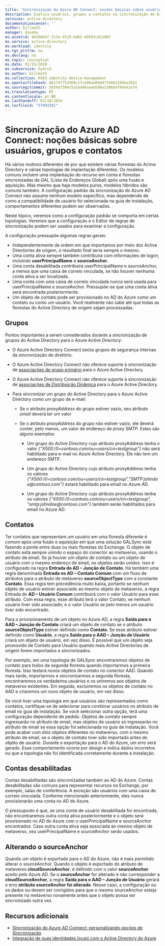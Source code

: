 ```yaml
---
title: 'Sincronização do Azure AD Connect: noções básicas sobre usuários, grupos e contatos | Microsoft Docs'
description: Explica usuários, grupos e contatos na sincronização do Azure Active Directory Connect.
services: active-directory
documentationcenter: ''
author: billmath
manager: daveba
ms.assetid: 8d204647-213a-4519-bd62-49563c421602
ms.service: active-directory
ms.workload: identity
ms.tgt_pltfrm: na
ms.devlang: na
ms.topic: conceptual
ms.date: 01/15/2018
ms.subservice: hybrid
ms.author: billmath
ms.collection: M365-identity-device-management
ms.openlocfilehash: 661747754369c17ca98ae69d477e04124b6a2942
ms.sourcegitcommit: 5839af386c5a2ad46aaaeb90a13065ef94e61e74
ms.translationtype: MT
ms.contentlocale: pt-BR
ms.lasthandoff: 03/18/2019
ms.locfileid: "57993381"
---
```

# <a name="azure-ad-connect-sync-understanding-users-groups-and-contacts"></a>Sincronização do Azure AD Connect: noções básicas sobre usuários, grupos e contatos
Há vários motivos diferentes de por que existem várias florestas do Active Directory e várias topologias de implantação diferentes. Os modelos comuns incluem uma implantação do recurso em conta e florestas sincronizadas de GAL (Lista de Endereços Global) após uma fusão e aquisição. Mas mesmo que haja modelos puros, modelos híbridos são comuns também. A configuração padrão da sincronização do Azure AD Connect não assume nenhum modelo específico, mas dependendo de como a compatibilidade de usuário foi selecionada na guia de instalação, comportamentos diferentes podem ser observados.

Neste tópico, veremos como a configuração padrão se comporta em certas topologias. Veremos que a configuração e o Editor de regras de sincronização podem ser usados para examinar a configuração.

A configuração pressupõe algumas regras gerais:
* Independentemente da ordem em que importamos por meio dos Active Directories de origem, o resultado final seria sempre o mesmo.
* Uma conta ativa sempre também contribuirá com informações de logon, incluindo **userPrincipalName** e **sourceAnchor**.
* Uma conta desabilitada contribuirá userPrincipalName e sourceAnchor, a menos que uma caixa de correio vinculada, se não houver nenhuma conta ativa a ser localizada.
* Uma conta com uma caixa de correio vinculada nunca será usada para userPrincipalName e sourceAnchor. Pressupõe-se que uma conta ativa será encontrada posteriormente.
* Um objeto de contato pode ser provisionado no AD do Azure como um contato ou como um usuário. Você realmente não sabe até que todas as florestas do Active Directory de origem sejam processadas.

## <a name="groups"></a>Grupos
Pontos importantes a serem considerados durante a sincronização de grupos do Active Directory para o Azure Active Directory:

* O Azure Active Directory Connect exclui grupos de segurança internas da sincronização de diretório.

* O Azure Active Directory Connect não oferece suporte à sincronização de [associações de grupo primário](https://technet.microsoft.com/library/cc771489(v=ws.11).aspx) para o Azure Active Directory.

* O Azure Active Directory Connect não oferece suporte à sincronização de [associações de Distribuição Dinâmica](https://technet.microsoft.com/library/bb123722(v=exchg.160).aspx) para o Azure Active Directory.

* Para sincronizar um grupo do Active Directory para o Azure Active Directory como um grupo de e-mail:

    * Se o atributo *proxyAddress* do grupo estiver vazio, seu atributo *email* deverá ter um valor

    * Se o atributo *proxyAddress* do grupo não estiver vazio, ele deverá conter, pelo menos, um valor de endereço de proxy SMTP. Estes são alguns exemplos:
    
      * Um grupo do Active Directory cujo atributo proxyAddress tenha o valor *{"X500:/0=contoso.com/ou=users/cn=testgroup"}* não será habilitado para e-mail no Azure Active Directory. Ele não tem um endereço SMTP.
      
      * Um grupo do Active Directory cujo atributo proxyAddress tenha os valores *{"X500:/0=contoso.com/ou=users/cn=testgroup","SMTP:johndoe\@contoso.com"}* estará habilitado para email no Azure AD.
      
      * Um grupo do Active Directory cujo atributo proxyAddress tenha os valores *{"X500:/0=contoso.com/ou=users/cn=testgroup", "smtp:johndoe\@contoso.com"}* também serão habilitados para email no Azure AD.

## <a name="contacts"></a>Contatos
Ter contatos que representam um usuário em uma floresta diferente é comum após uma fusão e aquisição em que uma solução GALSync está fazendo a ponte entre duas ou mais florestas do Exchange. O objeto de contato está sempre unindo o espaço do conector ao metaverso, usando o atributo de email. Se já houver um objeto de contato ou um objeto de usuário com o mesmo endereço de email, os objetos serão unidos. Isso é configurado na regra **Entrada do AD – Junção de Contato**. Há também uma regra denominada **Entrada no AD – Contato Comum** com um fluxo de atributos para o atributo de metaverso **sourceObjectType** com a constante **Contato**. Essa regra tem precedência muito baixa, portanto se nenhum objeto de usuário estiver associado ao mesmo objeto de metaverso, a regra Entrada do **AD – Usuário Comum** contribuirá com o valor Usuário para esse atributo. Com essa regra, esse atributo terá o valor Contato, se nenhum usuário tiver sido associado; e o valor Usuário se pelo menos um usuário tiver sido encontrado.

Para o provisionamento de um objeto no Azure AD, a regra **Saída para o AAD – Junção de Contato** criará um objeto de contato se o atributo **sourceObjectType** estiver definido como **Contato**. Se esse atributo estiver definido como **Usuário**, a regra **Saída para o AAD – Junção de Usuário** criará um objeto de usuário, em vez disso.
É possível que um objeto seja promovido de Contato para Usuário quando mais Active Directories de origem forem importados e sincronizados.

Por exemplo, em uma topologia de GALSync encontraremos objetos de contato para todos da segunda floresta quando importarmos a primeira floresta. Isso testará novos objetos de contato no conector AAD. Quando mais tarde, importarmos e sincronizarmos a segunda floresta, encontraremos os verdadeiros usuários e os uniremos aos objetos de metaverso existentes. Em seguida, excluiremos os objetos de contato no AAD e criaremos um novo objeto de usuário, em vez disso.

Se você tiver uma topologia em que usuários são representados como contatos, certifique-se de selecionar para combinar usuários no atributo de email no guia de instalação. Se você selecionar outra opção, terá uma configuração dependente de pedido. Objetos de contato sempre ingressarão no atributo de email, mas objetos de usuário só ingressarão no atributo de email se essa opção foi selecionada no guia de instalação. Você pode acabar com dois objetos diferentes no metaverso, com o mesmo atributo de email, se o objeto de contato tiver sido importado antes do objeto de usuário. Durante a exportação para o AD do Azure, um erro será gerado. Esse comportamento ocorre por design e indica dados incorretos ou que a topologia não foi identificada corretamente durante a instalação.

## <a name="disabled-accounts"></a>Contas desabilitadas
Contas desabilitadas são sincronizadas também ao AD do Azure. Contas desabilitadas são comuns para representar recursos no Exchange, por exemplo, salas de conferência. A exceção são usuários com uma caixa de correio vinculada. Conforme mencionado anteriormente, eles nunca provisionarão uma conta no AD do Azure.

O pressuposto é que, se uma conta de usuário desabilitada for encontrada, não encontraremos outra conta ativa posteriormente e o objeto será provisionado no AD do Azure com o userPrincipalName e sourceAnchor encontrados. Caso outra conta ativa seja associada ao mesmo objeto de metaverso, seu userPrincipalName e sourceAnchor serão usados.

## <a name="changing-sourceanchor"></a>Alterando o sourceAnchor
Quando um objeto é exportado para o AD do Azure, não é mais permitido alterar o sourceAnchor. Quando o objeto é exportado do atributo de metaverso **cloudSourceAnchor**, é definido com o valor **sourceAnchor** aceito pelo Azure AD. Se o **sourceAnchor** for alterado e não corresponder a **cloudSourceAnchor**, a regra **Saída para o AAD – Junção de Usuário** gerará o erro **atributo sourceAnchor foi alterado**. Nesse caso, a configuração ou os dados ou devem ser corrigidos para que o mesmo sourceAnchor esteja presente no metaverso novamente antes que o objeto possa ser sincronizado outra vez.

## <a name="additional-resources"></a>Recursos adicionais
* [Sincronização do Azure AD Connect: personalizando opções de Sincronização](how-to-connect-sync-whatis.md)
* [Integração de suas identidades locais com o Active Directory do Azure](whatis-hybrid-identity.md)

